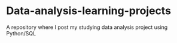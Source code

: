 # Data-analysis-learning-projects
A repository where I post my studying data analysis project using Python/SQL
